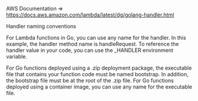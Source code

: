 AWS Documentation => https://docs.aws.amazon.com/lambda/latest/dg/golang-handler.html

Handler naming conventions

For Lambda functions in Go, you can use any name for the handler. In this example, the handler method name is handleRequest. To reference the handler value in your code, you can use the \_HANDLER environment variable.

For Go functions deployed using a .zip deployment package, the executable file that contains your function code must be named bootstrap. In addition, the bootstrap file must be at the root of the .zip file. For Go functions deployed using a container image, you can use any name for the executable file.
